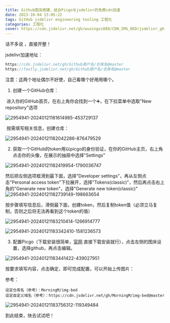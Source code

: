 ```yaml
---
title: Github图床搭建，结合Picgo与jsdelivr的免费cdn加速
date: 2023-10-04 15:05:22
tags: GitHub jsdelivr engineering tooling 工程化
categories: 工程化
cover: https://cdn.jsdelivr.net/gh/wuxingxi888/CDN_IMG_BED/jsdelivr_gh.jpeg
---
```


话不多说 ，直接开整！

jsdelivr加速地址：

```typescript
https://cdn.jsdelivr.net/gh/Github用户名/仓库名@master
https://fastly.jsdelivr.net/gh/Github用户名/仓库名@master
```

注意：这两个地址偶尔不好使，自己看哪个好用用哪个。



1. 创建一个GitHub仓库：

​		进入你的GitHub首页，在右上角你会找到一个➕，在下拉菜单中选取"New repository"选项

​	<img src="Github图床搭建，结合Picgo与jsdelivr的免费cdn加速/2954941-20240121181614985-453729137.png" alt="2954941-20240121181614985-453729137"  />









​	按需填写相关信息，创建仓库：

![2954941-20240121182042286-876479529](Github图床搭建，结合Picgo与jsdelivr的免费cdn加速/2954941-20240121182042286-876479529.png)



2. 获取一个GitHub的token用以picgo的身份验证，在你的GitHub主页，右上角点击你的头像，在展示的抽屉中选择"Settings"

![2954941-20240121182419954-1790036747](Github图床搭建，结合Picgo与jsdelivr的免费cdn加速/2954941-20240121182419954-1790036747.png)



然后把左侧选项框滑到最下面，选择"Developer settings"，再从左侧点击"Personal access token"下拉展开，选择"Tokens(classic)"，然后再点击右上角的"Generate new token"，选择"Generate new token(classic)"![2954941-20240121182739149-198663654](Github图床搭建，结合Picgo与jsdelivr的免费cdn加速/2954941-20240121182739149-198663654.png)











按步骤填写信息后，滑倒最下面，创建token，然后复制token值（必须立马复制，否则之后将无法再看到这个token的值）



![2954941-20240121183210414-1266914777](Github图床搭建，结合Picgo与jsdelivr的免费cdn加速/2954941-20240121183210414-1266914777.png)





![2954941-20240121183342410-1581236573](Github图床搭建，结合Picgo与jsdelivr的免费cdn加速/2954941-20240121183342410-1581236573.png)



3. 配置Picgo（下载安装很简单，[官网](https://github.com/Molunerfinn/PicGo/releases) 直接下载安装就行），点击左侧的图床设置，选择github，再点击编辑。

![2954941-20240121183441422-439027951](Github图床搭建，结合Picgo与jsdelivr的免费cdn加速/2954941-20240121183441422-439027951.png)

按要求填写内容，点击确定，即可完成配置，可以开始上传图片：

参考：

```
设定仓库名（参考）：MorningM/img-bed
设定自定义域名（参考）：https://cdn.jsdelivr.net/gh/MorningM/img-bed@master
```

![2954941-20240121183756312-119349484](Github图床搭建，结合Picgo与jsdelivr的免费cdn加速/2954941-20240121183756312-119349484.png)



到此结束，快去试试吧！

